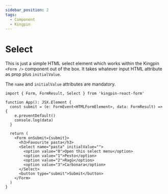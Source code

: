 ```yaml
---
sidebar_position: 2
tags:
  - Component
  - Kingpin
---
```


# Select

This is just a simple HTML select element which works within the Kingpin
`<Form />` component out of the box. It takes whatever input HTML attribute
as prop plus `initialValue`.

The `name` and `initialValue` attributes are mandatory.

```tsx
import { Form, FormResult, Select } from 'kingpin-react-form'

function App(): JSX.Element {
  const submit = (e: FormEvent<HTMLFormElement>, data: FormResult) => {
    e.preventDefault()
    console.log(data)
  }

  return (
    <Form onSubmit={submit}>
      <h3>Favourite pasta</h3>
      <Select name="pasta" initialValue="">
        <option value="0">Open this select menu</option>
        <option value="1">Pesto</option>
        <option value="2">Ragù</option>
        <option value="3">Carbonara</option>
      </Select>
      <button type="submit">Submit</button>
    </Form>
  )
}
```
